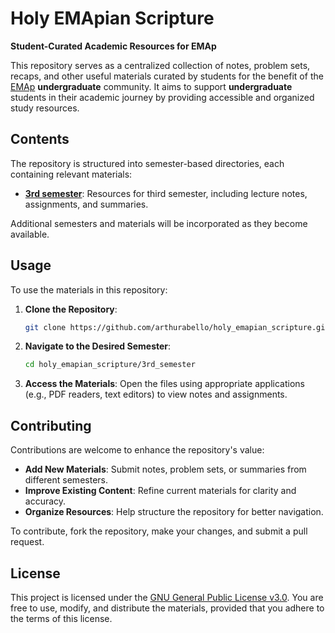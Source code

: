 # Holy EMApian Scripture

**Student-Curated Academic Resources for EMAp**

This repository serves as a centralized collection of notes, problem sets, recaps, and other useful materials curated by students for the benefit of the [EMAp](https://emap.fgv.br/) **undergraduate** community. It aims to support **undergraduate** students in their academic journey by providing accessible and organized study resources.

## Contents

The repository is structured into semester-based directories, each containing relevant materials:

- **[3rd semester](https://github.com/arthurabello/holy_emapian_scripture/tree/main/3rd_semester)**:
Resources for third semester, including lecture notes, assignments, and summaries.

Additional semesters and materials will be incorporated as they become available.

## Usage

To use the materials in this repository:

1. **Clone the Repository**:
   ```bash
   git clone https://github.com/arthurabello/holy_emapian_scripture.git
   ```

2. **Navigate to the Desired Semester**:
   ```bash
   cd holy_emapian_scripture/3rd_semester
   ```

3. **Access the Materials**:
   Open the files using appropriate applications (e.g., PDF readers, text editors) to view notes and assignments.

## Contributing

Contributions are welcome to enhance the repository's value:

- **Add New Materials**: Submit notes, problem sets, or summaries from different semesters.
- **Improve Existing Content**: Refine current materials for clarity and accuracy.
- **Organize Resources**: Help structure the repository for better navigation.

To contribute, fork the repository, make your changes, and submit a pull request.

## License

This project is licensed under the [GNU General Public License v3.0](https://www.gnu.org/licenses/gpl-3.0.en.html). You are free to use, modify, and distribute the materials, provided that you adhere to the terms of this license.
